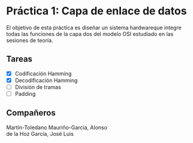 # Práctica 1: Capa de enlace de datos

El objetivo de esta práctica es diseñar un sistema hardwareque integre todas las funciones de la capa dos del modelo OSI estudiado en las sesiones de teoría.

## Tareas

- [x] Codificación Hamming
- [x] Decodificación Hamming
- [ ] División de tramas
- [ ] Padding

## Compañeros

Martín-Toledano Mauriño-García, Alonso
<br>
de la Hoz García, José Luis
